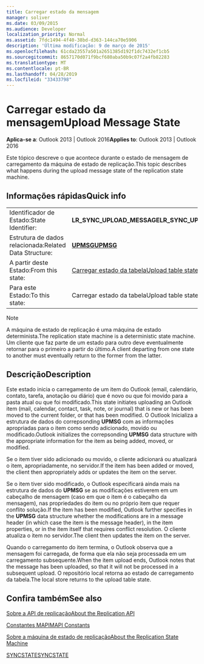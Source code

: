 ```yaml
---
title: Carregar estado da mensagem
manager: soliver
ms.date: 03/09/2015
ms.audience: Developer
localization_priority: Normal
ms.assetid: 7fdc1494-4f40-38bd-d363-144ca70e5906
description: 'Última modificação: 9 de março de 2015'
ms.openlocfilehash: 61cda23557a501a2651385d192f1dc7432ef1cb5
ms.sourcegitcommit: 8657170d071f9bcf680aba50b9c07f2a4fb82283
ms.translationtype: MT
ms.contentlocale: pt-BR
ms.lasthandoff: 04/28/2019
ms.locfileid: "33433798"
---
```

# <a name="upload-message-state"></a><span data-ttu-id="a954b-103">Carregar estado da mensagem</span><span class="sxs-lookup"><span data-stu-id="a954b-103">Upload Message State</span></span>

  
  
<span data-ttu-id="a954b-104">**Aplica-se a**: Outlook 2013 | Outlook 2016</span><span class="sxs-lookup"><span data-stu-id="a954b-104">**Applies to**: Outlook 2013 | Outlook 2016</span></span> 
  
 <span data-ttu-id="a954b-105">Este tópico descreve o que acontece durante o estado de mensagem de carregamento da máquina de estado de replicação.</span><span class="sxs-lookup"><span data-stu-id="a954b-105">This topic describes what happens during the upload message state of the replication state machine.</span></span> 
  
## <a name="quick-info"></a><span data-ttu-id="a954b-106">Informações rápidas</span><span class="sxs-lookup"><span data-stu-id="a954b-106">Quick info</span></span>

|||
|:-----|:-----|
|<span data-ttu-id="a954b-107">Identificador de Estado:</span><span class="sxs-lookup"><span data-stu-id="a954b-107">State Identifier:</span></span>  <br/> |<span data-ttu-id="a954b-108">**LR_SYNC_UPLOAD_MESSAGE**</span><span class="sxs-lookup"><span data-stu-id="a954b-108">**LR_SYNC_UPLOAD_MESSAGE**</span></span> <br/> |
|<span data-ttu-id="a954b-109">Estrutura de dados relacionada:</span><span class="sxs-lookup"><span data-stu-id="a954b-109">Related Data Structure:</span></span>  <br/> |<span data-ttu-id="a954b-110">**[UPMSG](upmsg.md)**</span><span class="sxs-lookup"><span data-stu-id="a954b-110">**[UPMSG](upmsg.md)**</span></span> <br/> |
|<span data-ttu-id="a954b-111">A partir deste Estado:</span><span class="sxs-lookup"><span data-stu-id="a954b-111">From this state:</span></span>  <br/> |[<span data-ttu-id="a954b-112">Carregar estado da tabela</span><span class="sxs-lookup"><span data-stu-id="a954b-112">Upload table state</span></span>](upload-table-state.md) <br/> |
|<span data-ttu-id="a954b-113">Para este Estado:</span><span class="sxs-lookup"><span data-stu-id="a954b-113">To this state:</span></span>  <br/> |<span data-ttu-id="a954b-114">Carregar estado da tabela</span><span class="sxs-lookup"><span data-stu-id="a954b-114">Upload table state</span></span>  <br/> |
   
> [!NOTE]
> <span data-ttu-id="a954b-115">A máquina de estado de replicação é uma máquina de estado determinista.</span><span class="sxs-lookup"><span data-stu-id="a954b-115">The replication state machine is a deterministic state machine.</span></span> <span data-ttu-id="a954b-116">Um cliente que faz parte de um estado para outro deve eventualmente retornar para o primeiro a partir do último.</span><span class="sxs-lookup"><span data-stu-id="a954b-116">A client departing from one state to another must eventually return to the former from the latter.</span></span> 
  
## <a name="description"></a><span data-ttu-id="a954b-117">Descrição</span><span class="sxs-lookup"><span data-stu-id="a954b-117">Description</span></span>

<span data-ttu-id="a954b-118">Este estado inicia o carregamento de um item do Outlook (email, calendário, contato, tarefa, anotação ou diário) que é novo ou que foi movido para a pasta atual ou que foi modificado.</span><span class="sxs-lookup"><span data-stu-id="a954b-118">This state initiates uploading an Outlook item (mail, calendar, contact, task, note, or journal) that is new or has been moved to the current folder, or that has been modified.</span></span> <span data-ttu-id="a954b-119">O Outlook Inicializa a estrutura de dados do correpsonding **UPMSG** com as informações apropriadas para o item como sendo adicionado, movido ou modificado.</span><span class="sxs-lookup"><span data-stu-id="a954b-119">Outlook initializes the correpsonding **UPMSG** data structure with the appropriate information for the item as being added, moved, or modified.</span></span> 
  
<span data-ttu-id="a954b-120">Se o item tiver sido adicionado ou movido, o cliente adicionará ou atualizará o item, apropriadamente, no servidor.</span><span class="sxs-lookup"><span data-stu-id="a954b-120">If the item has been added or moved, the client then appropriately adds or updates the item on the server.</span></span> 
  
<span data-ttu-id="a954b-121">Se o item tiver sido modificado, o Outlook especificará ainda mais na estrutura de dados do **UPMSG** se as modificações estiverem em um cabeçalho de mensagem (caso em que o item é o cabeçalho da mensagem), nas propriedades do item ou no próprio item que requer conflito solução.</span><span class="sxs-lookup"><span data-stu-id="a954b-121">If the item has been modified, Outlook further specifies in the **UPMSG** data structure whether the modifications are in a message header (in which case the item is the message header), in the item properties, or in the item itself that requires conflict resolution.</span></span> <span data-ttu-id="a954b-122">O cliente atualiza o item no servidor.</span><span class="sxs-lookup"><span data-stu-id="a954b-122">The client then updates the item on the server.</span></span> 
  
<span data-ttu-id="a954b-123">Quando o carregamento do item termina, o Outlook observa que a mensagem foi carregada, de forma que ela não seja processada em um carregamento subsequente.</span><span class="sxs-lookup"><span data-stu-id="a954b-123">When the item upload ends, Outlook notes that the message has been uploaded, so that it will not be processed in a subsequent upload.</span></span> <span data-ttu-id="a954b-124">O repositório local retorna ao estado de carregamento da tabela.</span><span class="sxs-lookup"><span data-stu-id="a954b-124">The local store returns to the upload table state.</span></span>
  
## <a name="see-also"></a><span data-ttu-id="a954b-125">Confira também</span><span class="sxs-lookup"><span data-stu-id="a954b-125">See also</span></span>



[<span data-ttu-id="a954b-126">Sobre a API de replicação</span><span class="sxs-lookup"><span data-stu-id="a954b-126">About the Replication API</span></span>](about-the-replication-api.md)
  
[<span data-ttu-id="a954b-127">Constantes MAPI</span><span class="sxs-lookup"><span data-stu-id="a954b-127">MAPI Constants</span></span>](mapi-constants.md)
  
[<span data-ttu-id="a954b-128">Sobre a máquina de estado de replicação</span><span class="sxs-lookup"><span data-stu-id="a954b-128">About the Replication State Machine</span></span>](about-the-replication-state-machine.md)
  
[<span data-ttu-id="a954b-129">SYNCSTATE</span><span class="sxs-lookup"><span data-stu-id="a954b-129">SYNCSTATE</span></span>](syncstate.md)

